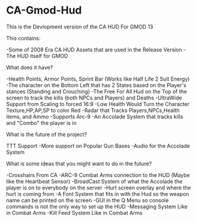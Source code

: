 # CA-Gmod-Hud

This is the Devlopment version of the CA HUD For GMOD 13

This contains:

-Some of 2008 Era CA HUD Assets that are used in the Release Version
-The HUD itself for GMOD

What does it have?

-Health Points, Armor Points, Sprint Bar (Works like Half Life 2 Suit Energy)
-The character on the Bottom Left that has 2 States based on the Player's stances (Standing and Crouching)
-The Free For All Hud on the Top of the screen to track the kills (both NPCs and Players) and Deaths
-UltraWide Support from Scaling to forced 16:9
-Low Health Would Turn the Character Texture,HP,AP,SP to color Red
-Radar that Tracks Players,NPCs,Health items, and Ammo
-Supports Arc-9
-An Accolade System that tracks kills and "Combo" the player is in

What is the future of the project?

TTT Support
-More support on Popular Gun Bases
-Audio for the Accolade System

What is some ideas that you might want to do in the future?

-Crosshairs From CA
-ARC-9 Combat Arms connection to the HUD (Maybe like the Heartbeat Sensor)
-BroadCast System of what the Accolade the player is on to everybody on the server
-Hurt screen overlay and where the hurt is coming from
-A Font System that fits in with the Hud so the weapon name can be printed on the screen
-GUI in the Q Menu so console commands is not the only way to set up the HUD
-Messaging System Like in Combat Arms
-Kill Feed System Like in Combat Arms
